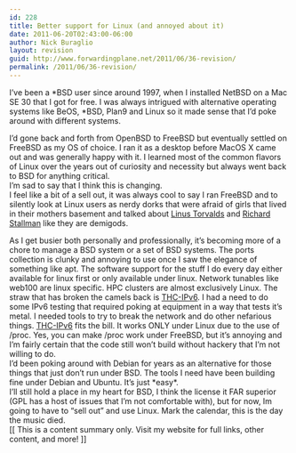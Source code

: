 ```yaml
---
id: 228
title: Better support for Linux (and annoyed about it)
date: 2011-06-20T02:43:00-06:00
author: Nick Buraglio
layout: revision
guid: http://www.forwardingplane.net/2011/06/36-revision/
permalink: /2011/06/36-revision/
---
```

I&#8217;ve been a \*BSD user since around 1997, when I installed NetBSD on a Mac SE 30 that I got for free. I was always intrigued with alternative operating systems like BeOS, \*BSD, Plan9 and Linux so it made sense that I&#8217;d poke around with different systems.

<div>
  I&#8217;d gone back and forth from OpenBSD to FreeBSD but eventually settled on FreeBSD as my OS of choice. I ran it as a desktop before MacOS X came out and was generally happy with it. I learned most of the common flavors of Linux over the years out of curiosity and necessity but always went back to BSD for anything critical.
</div>

<div>
</div>

<div>
  I&#8217;m sad to say that I think this is changing.
</div>

<div>
</div>

<div>
  I feel like a bit of a sell out, it was always cool to say I ran FreeBSD and to silently look at Linux users as nerdy dorks that were afraid of girls that lived in their mothers basement and talked about <a href="http://en.wikipedia.org/wiki/Linus_Torvalds">Linus Torvalds</a> and <a href="http://en.wikipedia.org/wiki/Richard_Stallman">Richard Stallman</a> like they are demigods. </p> 
  
  <div>
    As I get busier both personally and professionally, it&#8217;s becoming more of a chore to manage a BSD system or a set of BSD systems. The ports collection is clunky and annoying to use once I saw the elegance of something like apt. The software support for the stuff I do every day either available for linux first or only available under linux. Network tunables like web100 are linux specific. HPC clusters are almost exclusively Linux. The straw that has broken the camels back is <a href="http://www.thc.org/thc-ipv6/">THC-IPv6</a>. I had a need to do some IPv6 testing that required poking at equipment in a way that tests it&#8217;s metal. I needed tools to try to break the network and do other nefarious things. <a href="http://www.thc.org/thc-ipv6/">THC-IPv6</a> fits the bill. It works ONLY under Linux due to the use of /proc. Yes, you can make /proc work under FreeBSD, but it&#8217;s annoying and I&#8217;m fairly certain that the code still won&#8217;t build without hackery that I&#8217;m not willing to do.
  </div>
  
  <div>
  </div>
  
  <div>
    I&#8217;d been poking around with Debian for years as an alternative for those things that just don&#8217;t run under BSD. The tools I need have been building fine under Debian and Ubuntu. It&#8217;s just *easy*.
  </div>
</div>

<div>
  I&#8217;ll still hold a place in my heart for BSD, I think the license it FAR superior (GPL has a host of issues that I&#8217;m not comfortable with), but for now, Im going to have to &#8220;sell out&#8221; and use Linux. Mark the calendar, this is the day the music died.
</div>

<div>
</div>

<div>
  [[ This is a content summary only. Visit my website for full links, other content, and more! ]]
</div>